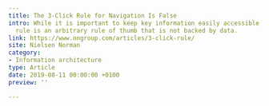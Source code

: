 ```yaml
---
title: The 3-Click Rule for Navigation Is False
intro: While it is important to keep key information easily accessible, the 3-click
  rule is an arbitrary rule of thumb that is not backed by data.
link: https://www.nngroup.com/articles/3-click-rule/
site: Nielsen Norman
category:
- Information architecture
type: Article
date: 2019-08-11 00:00:00 +0100
preview: ''

---
```

